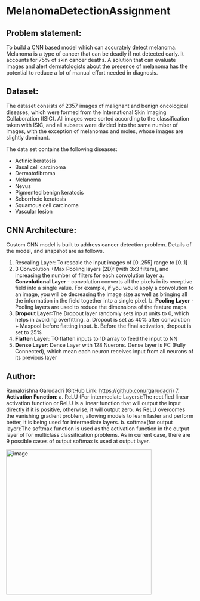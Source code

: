 # MelanomaDetectionAssignment
## Problem statement: 
  To build a CNN based model which can accurately detect melanoma. Melanoma is a type of cancer that can be deadly if not detected early. It accounts for 75% of skin cancer deaths. A solution that can evaluate images and alert dermatologists about the presence of melanoma has the potential to reduce a lot of manual effort needed in diagnosis.

## Dataset:
The dataset consists of 2357 images of malignant and benign oncological diseases, which were formed from the International Skin Imaging Collaboration (ISIC). All images were sorted according to the classification taken with ISIC, and all subsets were divided into the same number of images, with the exception of melanomas and moles, whose images are slightly dominant.


The data set contains the following diseases:
 - Actinic keratosis
 - Basal cell carcinoma
 - Dermatofibroma
 - Melanoma
 - Nevus
 - Pigmented benign keratosis
 - Seborrheic keratosis
 - Squamous cell carcinoma
 - Vascular lesion

## CNN Architecture:
Custom CNN model is built to address cancer detection problem. Details of the model, and snapshot are as follows.
1. Rescaling Layer: To rescale the input images of [0..255] range to [0..1]
2. 3 Convolution +Max Pooling layers (2D): (with 3x3 filters), and increasing the number of filters for each convolution layer
  a. **Convolutional Layer** - convolution converts all the pixels in its receptive field into a single value. For example, if you would apply a convolution to an image, you will be decreasing the image size as well as bringing all the information in the field together into a single pixel.
  b. **Pooling Layer** - Pooling layers are used to reduce the dimensions of the feature maps. 
3. **Dropout Layer**:The Dropout layer randomly sets input units to 0, which helps in avoiding overfitting.
     a. Dropout is set as 40% after convolution + Maxpool before flatting input.
     b. Before the final activation, dropout is set to 25%
4. **Flatten Layer**: TO flatten inputs to 1D array to feed the input to NN
5. **Dense Layer**: Dense Layer with 128 Nuerons. Dense layer is FC (Fully Connected),  which mean each neuron receives input from all neurons of its previous layer

## Author:
Ramakrishna Garudadri (GitHub Link: https://github.com/rgarudadri)
7. **Activation Function**:
   a. ReLU (For intermediate Layers):The rectified linear activation function or ReLU is a linear function that will output the input directly if it is positive, otherwise, it will output zero. As ReLU overcomes the vanishing gradient problem, allowing models to learn faster and perform better, it is being used for intermediate layers.
   b. softmax(for output layer):The softmax function is used as the activation function in the output layer of for multiclass classification problems. As in current case, there are 9 possible cases of output softmax is used at output layer.
   
<img width="389" alt="image" src="https://github.com/rgarudadri/MelanomaDetectionAssignment/assets/123804716/32156c76-cab5-4ad6-b639-82fc2b8df9f3">
